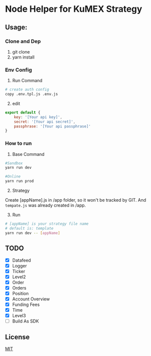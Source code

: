 # Node Helper for KuMEX Strategy
## Usage:    

### Clone and Dep

1. git clone
2. yarn install

### Env Config
1. Run Command 
```sh
# create auth config
copy .env.tpl.js .env.js
```
2. edit
```javascript
export default {
	key: '[Your api key]',
	secret: '[Your api secret]',
	passphrase: '[Your api passphrase]'
}
```

### How to run

1. Base Command
```sh
#Sandbox
yarn run dev

#Online
yarn run prod 
```

2. Strategy

Create [appName].js in /app folder, so it won't be tracked by GIT. And `tempate.js` was already created in /app.

3. Run

```sh
# [appName] is your strategy file name
# default is: template
yarn run dev -- [appName]
```


## TODO

- [x] Datafeed
- [x] Logger
- [x] Ticker
- [x] Level2
- [x] Order
- [x] Orders
- [x] Position
- [x] Account Overview
- [x] Funding Fees
- [x] Time
- [x] Level3
- [ ] Build As SDK

## License

[MIT](LICENSE)
